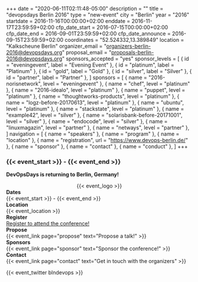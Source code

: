 +++
date = "2020-06-11T02:11:48-05:00"
description = ""
title = "devopsdays Berlin 2016"
type = "new-event"
city = "Berlin"
year = "2016"
startdate = 2016-11-16T00:00:00+02:00
enddate = 2016-11-17T23:59:59+02:00
cfp_date_start = 2016-07-15T00:00:00+02:00
cfp_date_end = 2016-09-01T23:59:59+02:00
cfp_date_announce = 2016-09-15T23:59:59+02:00
coordinates = "52.524332,13.389849"
location = "Kalkscheune Berlin"
organizer_email = "organizers-berlin-2016@devopsdays.org"
proposal_email = "proposals-berlin-2016@devopsdays.org"
sponsors_accepted = "yes"
sponsor_levels = [
    { id = "eveningevent", label = "Evening Event" },
    { id = "platinum", label = "Platinum" },
    { id = "gold", label = "Gold" },
    { id = "silver", label = "Silver" },
    { id = "partner", label = "Partner" },
]
sponsors = [
    { name = "2016-norisnetwork", level = "eveningevent" },
    { name = "chef", level = "platinum" },
    { name = "2016-idealo", level = "platinum" },
    { name = "puppet", level = "platinum" },
    { name = "thoughtworks-products", level = "platinum" },
    { name = "logz-before-20170613", level = "platinum" },
    { name = "ubuntu", level = "platinum" },
    { name = "stackstate", level = "platinum" },
    { name = "example42", level = "silver" },
    { name = "solarisbank-before-20171001", level = "silver" },
    { name = "endocode", level = "silver" },
    { name = "linuxmagazin", level = "partner" },
    { name = "netways", level = "partner" },
]
navigation = [
    { name = "speakers" },
    { name = "program" },
    { name = "location" },
    { name = "registration", url = "https://www.devops-berlin.de/" },
    { name = "sponsor" },
    { name = "contact" },
    { name = "conduct" },
]
+++
<h3> {{< event_start >}} - {{< event_end >}} </h3>

**DevOpsDays is returning to Berlin, Germany!**

<div style="text-align:center;">
  {{< event_logo >}}
</div>

<div class = "row">
  <div class = "col-md-2">
    <strong>Dates</strong>
  </div>
  <div class = "col-md-8">
    {{< event_start >}} - {{< event_end >}}
  </div>
</div>

<div class = "row">
  <div class = "col-md-2">
    <strong>Location</strong>
  </div>
  <div class = "col-md-8">
    {{< event_location >}}
  </div>
</div>

<div class = "row">
  <div class = "col-md-2">
    <strong>Register</strong>
  </div>
  <div class = "col-md-8">
    <a href="https://www.devops-berlin.de/">Register to attend the conference!</a> 
  </div>
</div>

<div class = "row">
  <div class = "col-md-2">
    <strong>Propose</strong>
  </div>
  <div class = "col-md-8">
    {{< event_link page="propose" text="Propose a talk!" >}}
  </div>
</div>

<!-- <div class = "row">
  <div class = "col-md-2">
    <strong>Program</strong>
  </div>
  <div class = "col-md-8">
    View the {{< event_link page="program" text="program." >}}
  </div>
</div> -->

<!-- <div class = "row">
  <div class = "col-md-2">
    <strong>Speakers</strong>
  </div>
  <div class = "col-md-8">
    Check out the {{< event_link page="speakers" text="speakers!" >}}
  </div>
</div> -->

<div class = "row">
  <div class = "col-md-2">
    <strong>Sponsors</strong>
  </div>
  <div class = "col-md-8">
    {{< event_link page="sponsor" text="Sponsor the conference!" >}}
  </div>
</div>

<div class = "row">
  <div class = "col-md-2">
    <strong>Contact</strong>
  </div>
  <div class = "col-md-8">
    {{< event_link page="contact" text="Get in touch with the organizers" >}}
  </div>
</div>

<!-- add your city twitter name here without the @ sign -->
{{< event_twitter blndevops >}}
